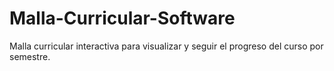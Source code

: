 # Malla-Curricular-Software
Malla curricular interactiva para visualizar y seguir el progreso del curso por semestre.
